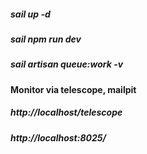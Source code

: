 ##### sail up -d

##### sail npm run dev

##### sail artisan queue:work -v

#### Monitor via telescope, mailpit

##### http://localhost/telescope

##### http://localhost:8025/
